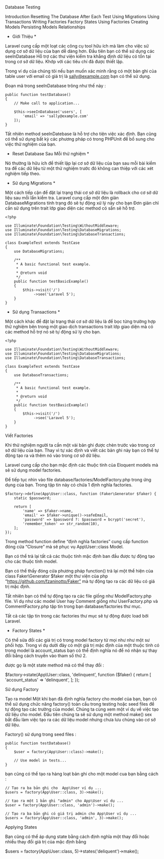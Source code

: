 Database Testing
 

Introduction
Resetting The Database After Each Test
Using Migrations
Using Transactions
Writing Factories
Factory States
Using Factories
Creating Models
Persisting Models
Relationships
* Giới Thiệu  *

Laravel cung cấp một loạt các công cụ  tool hữu ích mà làm cho việc sử dụng cơ sở dữ liệu của bạn dễ dàng hơn. Đầu tiên bạn có thể sử dụng các  seeInDatabase  Hỗ trợ các thư viện kiểm tra khẳng định dữ liệu có tồn tại trong cơ sở dữ liệu. Khớp với các tiêu chí đã được thiết lập. 

Trong ví dụ của chúng tôi nếu bạn muốn xác minh rằng có một bản ghi của table user với email có giá trị là  sally@example.com   bạn có thể sử dụng.  

Đoạn mã trong  seeInDatabase trông như thế này :


``` 
public function testDatabase()
{
    // Make call to application...

    $this->seeInDatabase('users', [
        'email' => 'sally@example.com'
    ]);
}
```


Tất nhiên method seeInDatebase là hỗ trợ cho tiện việc xác định. Bạn cũng có thể sử dụng bất kỳ các phương pháp có trong PHPUnit để bổ sung cho việc thử nghiệm của bạn.

* Reset Database Sau Mỗi thử nghiệm *

Nó thường là hữu ích để thiết lập lại cơ sở dữ liệu của bạn sau mỗi bài kiểm tra để các dữ liệu từ một thử nghiệm trước đó không can thiệp với các xét nghiệm tiếp theo.

* Sử dụng Migrations *

Một cách tiếp cận để đặt lại trạng thái cơ sở dữ liệu là rollback cho cơ sở dữ liệu sau mỗi lần kiểm tra.
Laravel cung cấp một đơn giản DatabaseMigrations tính trạng đó sẽ tự động xử lý này cho bạn Đơn giản chỉ cần sử dụng trên trait lớp giao diện các method có sẵn sẽ hỗ trợ.

```
<?php

use Illuminate\Foundation\Testing\WithoutMiddleware;
use Illuminate\Foundation\Testing\DatabaseMigrations;
use Illuminate\Foundation\Testing\DatabaseTransactions;

class ExampleTest extends TestCase
{
    use DatabaseMigrations;

    /**
     * A basic functional test example.
     *
     * @return void
     */
    public function testBasicExample()
    {
        $this->visit('/')
             ->see('Laravel 5');
    }
}
```
* Sử dụng Transactions *

Một cách khác để đặt lại trạng thái cơ sở dữ liệu là để bọc từng trường hợp thử nghiệm bên trong một giao dịch transactions trait  lớp giao diện mà có các method hỗ trợ nó sẽ tự động sử lý cho bạn.

```
<?php

use Illuminate\Foundation\Testing\WithoutMiddleware;
use Illuminate\Foundation\Testing\DatabaseMigrations;
use Illuminate\Foundation\Testing\DatabaseTransactions;

class ExampleTest extends TestCase
{
    use DatabaseTransactions;

    /**
     * A basic functional test example.
     *
     * @return void
     */
    public function testBasicExample()
    {
        $this->visit('/')
             ->see('Laravel 5');
    }
}
```



Viết  Factories

Khi thử nghiệm người ta cần một vài bản ghi được chèn trước vào trong cơ sở dữ liệu của bạn.
Thay vì tự xác định và viết các bản ghi này bạn có thể tự động tạo ra và thêm nó vào trong cơ sở dữ liệu.

Laravel cung cấp cho bạn mặc định các thuộc tính của Eloquent models mà sẽ sử dụng model factories. 

Để tiếp tục nhìn vào file database/factories/ModelFactory.php  trong ứng dụng của bạn. Trong tập tin này có chứa 1 định nghĩa factories.

```
$factory->define(App\User::class, function (Faker\Generator $faker) {
    static $password;

    return [
        'name' => $faker->name,
        'email' => $faker->unique()->safeEmail,
        'password' => $password ?: $password = bcrypt('secret'),
        'remember_token' => str_random(10),
    ];
});
```

Trong method function define “định nghĩa factories”  cung cấp function đóng cửa “Closure” mà sẽ phục vụ App\User::class Model.
 
Bạn có thể trả lại tất cả các thuộc tính mặc định ban đầu được tự động tạo cho các thuộc tính model. 

Bạn có thể thấy đóng cửa phương pháp function() trả lại một thể hiện của class  Faker\Generator $faker một thư viện của php  “https://github.com/fzaninotto/Faker” mà tự động tạo ra các dữ liệu có giá trị mặc định.

Tất nhiên bạn có thể tự động tạo ra các file giống như ModelFactory.php  file. Ví dụ như các model User hay Comment 
giống như UserFactory.php và CommentFactory.php tập tin trong bạn database/factories thư mục.

Tất cả các tập tin trong các factories thư mục sẽ tự động được load bởi Laravel.


* Factory States *

Có thể sửa đổi các giá trị có trong model factory từ mọi như như một sư phối hợp.
Trong ví dụ dưới đây có một giá trị mặc định của một thuộc tính có trong model là account_status bạn có thể định nghĩa nó để nó nhận sự thay đổi bằng cách truyền vào tham số thứ 2.

được gọ là một state method mà có thể thay đổi  :


$factory->state(App\User::class, 'delinquent', function ($faker) {
    return [
        'account_status' => 'delinquent',
    ];
});

Sử dụng Factory

Tạo ra model 
Một khi bạn đã định nghĩa  factory cho model của bạn, bạn có thể sử dụng chức năng factory() toàn cầu  trong testing hoặc seed files để tự động tạo các trường của model.
Chúng ta cùng xem một ví dụ về việc tạo dữ liệu cho model. Đầu tiên chúng ta sẽ sử dụng một method make()  sex bắt đầu làm việc tạo ra các dữ liệu model nhưng chưa lưu chúng vào cơ sở dữ liệu.

Factory() sử dụng trong  seed files :
``` 
public function testDatabase()
{
    $user = factory(App\User::class)->make();

    // Use model in tests...
}
```
bạn cũng có thể tạo ra hàng loạt bản ghi cho một model cua bạn bằng cách :
```
// Tạo ra ba bản ghi cho  App\User ví dụ ...
$users = factory(App\User::class, 3)->make();

// tạo ra một 1 bản ghi "admin" cho App\User ví dụ ...
$user = factory(App\User::class, 'admin')->make();

// Tạo ra ba bản ghi có giá trị admin cho App\User ví dụ ...
$users = factory(App\User::class, 'admin', 3)->make();
```
Applying States

Bạn cũng có thể áp dụng state bằng cách định nghĩa một thay đổi hoặc nhiều thay đổi giá trị của mặc định bằng 

$users = factory(App\User::class, 5)->states('deliquent')->make();
